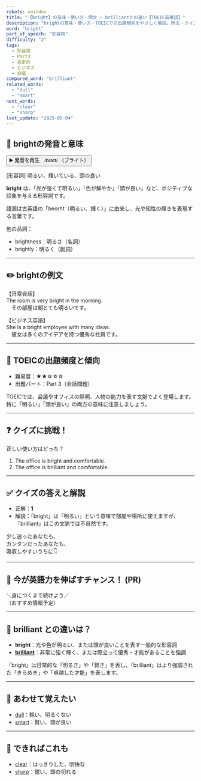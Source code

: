 ```yaml
---
robots: noindex
title: "【bright】の意味・使い方・例文 ― brilliantとの違い【TOEIC英単語】"
description: "brightの意味・使い方・TOEICでの出題傾向をやさしく解説。例文・クイズ付きでbrilliantとの違いもわかりやすく学べます。"
word: "bright"
part_of_speech: "形容詞"
difficulty: "2"
tags:
  - 形容詞
  - Part3
  - 肯定的
  - ビジネス
  - 会議
compared_word: "brilliant"
related_words:
  - "dull"
  - "smart"
next_words:
  - "clear"
  - "sharp"
last_update: "2025-05-04"
---
```


## 🔰 brightの発音と意味

<button class="play-audio" onclick="playTTS('bright')">
  <span class="play-audio-main">
    ▶️ 発音を再生　/braɪt/
  </span>
  <span class="play-audio-sub">
    （ブライト）
  </span>
</button>

[形容詞] 明るい、輝いている、頭の良い

**bright** は、「光が強くて明るい」「色が鮮やか」「頭が良い」など、ポジティブな印象を与える形容詞です。

語源は古英語の「beorht（明るい、輝く）」に由来し、光や知性の輝きを表現する言葉です。

他の品詞：  
- brightness：明るさ（名詞）
- brightly：明るく（副詞）

---

## ✏️ brightの例文

【日常会話】  
The room is very bright in the morning.  
　その部屋は朝とても明るいです。

【ビジネス英語】  
She is a bright employee with many ideas.  
　彼女は多くのアイデアを持つ優秀な社員です。

---

## 🎯 TOEICの出題頻度と傾向

- 難易度：★★☆☆☆
- 出題パート：Part 3（会話問題）

TOEICでは、会議やオフィスの照明、人物の能力を表す文脈でよく登場します。特に「明るい」「頭が良い」の両方の意味に注意しましょう。

---

## ❓ クイズに挑戦！

正しい使い方はどっち？

1. The office is bright and comfortable.  
2. The office is brilliant and comfortable.

---

## ✅ クイズの答えと解説

- 正解：**1**
- 解説：「bright」は「明るい」という意味で部屋や場所に使えますが、「brilliant」はこの文脈では不自然です。

少し迷ったあなたも、  
カンタンだったあなたも、  
吸収しやすいうちに👇️

---

## 🚀 今が英語力を伸ばすチャンス！ (PR)

<div class="info-center">
＼身につくまで続けよう／<br>  
（おすすめ情報予定）
</div>

---

## 🤔  brilliant との違いは？

- **bright**：光や色が明るい、または頭が良いことを表す一般的な形容詞
- **[brilliant](/word/brilliant)**：非常に強く輝く、または際立って優秀・才能があることを強調

「bright」は日常的な「明るさ」や「賢さ」を表し、「brilliant」はより強調された「きらめき」や「卓越した才能」を表します。

---

## 🧩 あわせて覚えたい

- [dull](/word/dull)：鈍い、明るくない
- [smart](/word/smart)：賢い、頭が良い

---

## 📖 できればこれも

- [clear](/word/clear)：はっきりした、明快な
- [sharp](/word/sharp)：鋭い、頭の切れる

<!-- cvid: aid41_bid24 -->
